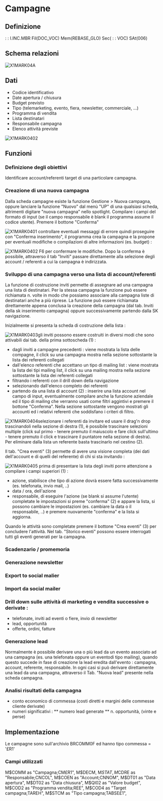 # Campagne
## Definizione
 :  : I.INC.MBR Fil(DOC_VOC) Mem(REBASE_GLO) Sec( :  : VOC) SAt(006)

## Schema relazioni
![X1MARK04A](http://localhost:3000/immagini/REMARK_01/X1MARK04A.png)
## Dati
* Codice identificativo
* Date apertura / chiusura
* Budget previsto
* Tipo (telemarketing, evento, fiera, newsletter, commerciale, ...)
* Programma di vendita
* Lista destinatari
* Responsabile campagna
* Elenco attività previste

![X1MARK0402](http://localhost:3000/immagini/REMARK_01/X1MARK0402.png)
## Funzioni
### Definizione degli obiettivi
Identificare account/referenti target di una particolare campagna.

### Creazione di una nuova campagna
Dalla scheda campagne esiste la funzione Gestione > Nuova campagna, oppure lanciare la funzione "Nuovo" dal menù "UP" di una qualsiasi scheda, altrimenti digitare "nuova campagna" nello spotlight.
Compilare i campi del formato di input (se il campo responsabile è blank il programma assume il codice utente).
Premere il bottone "Conferma"

![X1MARK0401](http://localhost:3000/immagini/REMARK_01/X1MARK0401.png)
controllare eventuali messaggi di errore quindi proseguire con "Conferma inserimento", il programma crea la campagna e la propone per eventuali modifiche o compilazioni di altre informazioni (es. budget) : 

![X1MARK0402](http://localhost:3000/immagini/REMARK_01/X1MARK0402.png)
F6 per confermare le modifiche. Dopo la conferma è possibile, attraverso il tab "Inviti" passare direttamente alla selezione degli account / referenti a cui la campagna è indirizzata.

### Sviluppo di una campagna verso una lista di account/referenti
La funzione di costruzione inviti permette di assegnare ad una campagna una lista di destinatari. Per la stessa campagna la funzione può essere richiamata n. volte in modo che possiamo associare alla campagna liste di destinatari anche a più riprese.
La funzione può essere richiamata direttamente appena conclusa la creazione della campagna (dal tab. Inviti della sk inserimento campagna) oppure successivamente partendo dalla SK navigazione.

Inizialmente si presenta la scheda di costruzione della lista : 

![X1MARK0403](http://localhost:3000/immagini/REMARK_01/X1MARK0403.png)gli inviti possono essere costruiti in diversi modi che sono attivabili dai tab. della prima sottoscheda (1) : 
* dagli inviti a campagne precedenti :  viene mostrata la lista delle compagne, il click su una campagna mostra nella sezione sottostante la lista dei referenti collegati
* dall'elenco referenti che accettano un tipo di mailing list :  viene mostrata la lista dei tipi mailing list, il click su una mailing mostra nella sezione sottostante la lista dei referenti collegati
* filtrando i referenti con il drill down della navigazione
* selezionando dall'elenco completo dei referenti
* partendo da una lista di account (2) :  inserire una lista account nel campo di input, eventualmente compilare anche la funzione aziendale ed il tipo di mailing che verranno usati come filtri aggintivi e premere il bottone "Conferma". Nella sezione sottostante vengono mostrati gli accounti ed i relativi referenti che soddisfano i criteri di filtro.

![X1MARK0404](http://localhost:3000/immagini/REMARK_01/X1MARK0404.png)selezionare i referenti da invitare ed usare il drag'n drop trascinandoli nella sezione di destra (1), è possibile trascinare selezioni multiple (click sul primo - tenere premuto il maiuscolo e fare click sull'ultimo - tenere premuto il click e trascinare il puntatore nella sezione di destra).
Per eliminare dalla lista un referente basta trascinarlo nel cestino (2).

Il tab. "Crea eventi" (3) permette di avere una visione completa (dei dati dell'account e di quelli del referente) di chi si sta invitando : 

![X1MARK0405](http://localhost:3000/immagini/REMARK_01/X1MARK0405.png)
prima di presentare la lista degli inviti porre attenzione a compilare i campi superiori (1) : 
* azione, stabilisce che tipo di azione dovrà essere fatta successivamente (es. telefonata, invio mail, ..)
* data / ora, dell'azione
* responsabile, di eseguire l'azione (se blank si assume l'utente)
completate le impostazioni si preme "conferma" (2) e appare la lista, si possono cambiare le impostazioni (es. cambiare la data o il responsabile, ..) e premere nuovamente "conferma" e la lista si aggiorna.

Quando le attività sono completate premere il bottone "Crea eventi" (3) per concludere l'attività.
Nel tab. "Storico eventi" possono essere interrogati tutti gli eventi generati per la campagna.

### Scadenzario / promemoria

### Generazione newsletter

### Export to social malier

### Import da social mailer

### Drill down sulle attività di marketing e vendita successive o derivate : 
- telefonate, inviti ad eventi o fiere, invio di newsletter
- lead, opportunità
- offerte, ordini, fatture

### Generazione lead
Normalmente è possibile derivare una o più lead da un evento associato ad una campagna (es. una telefonata oppure un eventodi tipo mailing), quando questo succede in fase di creazione la lead eredita dall'evento :  campagna, account, referente, responsabile. In ogni casi si può derivare direttamente una lead da una campagna, attraverso il Tab. "Nuova lead" presente nella scheda campagna.

### Analisi risultati della campagna
* conto economico di commessa (costi diretti e margini delle commesse cliente derivate)
* numeri significativi : 
** numero lead generate
** n. opportunità, (vinte e perse)





## Implementazione
Le campagne sono sull'archivio BRCOMM0F ed hanno tipo commessa = '£R1'

### Campi utilizzati
M$COMM as "Campagna;CM£R1",
M$DECM,
M$STAT,
M$CDRE as "Responsabile;CNCOL",
M$COEN as "Account;CNNOM",
M$DT01 as "Data apertura",
M$DT02 as "Data chiusura",
M$QI02 as "Valore budget",
M$COD2 as "Programma vendita;REE",
M$COD4 as "Target campagna;TAREH",
M$STCM as "Tipo campagna;TABSE£1",



